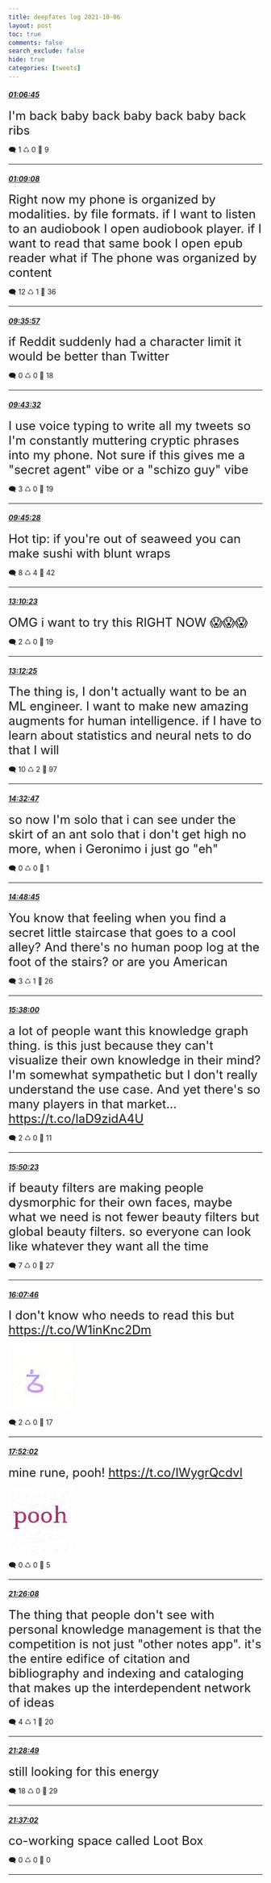```yaml
---
title: deepfates log 2021-10-06
layout: post
toc: true
comments: false
search_exclude: false
hide: true
categories: [tweets]
---
```



#### <a href = "https://twitter.com/deepfates/status/1445646695455334401">*01:06:45*</a>

<font size="5">I'm back baby  back baby back baby back ribs</font>



🗨️ 1 ♺ 0 🤍  9   

---
    
#### <a href = "https://twitter.com/deepfates/status/1445647295693746178">*01:09:08*</a>

<font size="5">Right now my phone is organized by modalities. by file formats. if I want to listen to an audiobook I open audiobook player. if I want to read that same book I open epub reader  what if The phone was organized by content</font>



🗨️ 12 ♺ 1 🤍  36   

---
    
#### <a href = "https://twitter.com/deepfates/status/1445774837981405195">*09:35:57*</a>

<font size="5">if Reddit suddenly had a character limit it would be better than Twitter</font>



🗨️ 0 ♺ 0 🤍  18   

---
    
#### <a href = "https://twitter.com/deepfates/status/1445776749606834180">*09:43:32*</a>

<font size="5">I use voice typing to write all my tweets so I'm constantly muttering cryptic phrases into my phone. Not sure if this gives me a "secret agent" vibe or a "schizo guy" vibe</font>



🗨️ 3 ♺ 0 🤍  19   

---
    
#### <a href = "https://twitter.com/deepfates/status/1445777232777998352">*09:45:28*</a>

<font size="5">Hot tip: if you're out of seaweed you can make sushi with blunt wraps</font>



🗨️ 8 ♺ 4 🤍  42   

---
    
#### <a href = "https://twitter.com/deepfates/status/1445828804069543936">*13:10:23*</a>

<font size="5">OMG i want to try this RIGHT NOW  😱😱😱</font>



🗨️ 2 ♺ 0 🤍  19   

---
    
#### <a href = "https://twitter.com/deepfates/status/1445829314193199106">*13:12:25*</a>

<font size="5">The thing is, I don't actually want to be an ML engineer. I want to make new amazing augments for human intelligence. if I have to learn about statistics and neural nets to do that I will</font>



🗨️ 10 ♺ 2 🤍  97   

---
    
#### <a href = "https://twitter.com/deepfates/status/1445849538711851016">*14:32:47*</a>

<font size="5">so now I'm  solo that i can see under the skirt of an ant solo that i don't get high no more, when i Geronimo i just go "eh"</font>



🗨️ 0 ♺ 0 🤍  1   

---
    
#### <a href = "https://twitter.com/deepfates/status/1445853559434539015">*14:48:45*</a>

<font size="5">You know that feeling when you find a secret little staircase that goes to a cool alley?   And there's no human poop log at the foot of the stairs?   or are you American</font>



🗨️ 3 ♺ 1 🤍  26   

---
    
#### <a href = "https://twitter.com/deepfates/status/1445865950754971648">*15:38:00*</a>

<font size="5">a lot of people want this knowledge graph thing. is this just because they can't visualize their own knowledge in their mind?   I'm somewhat sympathetic but I don't really understand the use case. And yet there's so many players in that market...   https://t.co/laD9zidA4U</font>



🗨️ 2 ♺ 0 🤍  11   

---
    
#### <a href = "https://twitter.com/deepfates/status/1445869067550683143">*15:50:23*</a>

<font size="5">if beauty filters are making people dysmorphic for their own faces, maybe what we need is not fewer beauty filters but global beauty filters. so everyone can look like whatever they want all the time</font>



🗨️ 7 ♺ 0 🤍  27   

---
    
#### <a href = "https://twitter.com/deepfates/status/1445873444051058694">*16:07:46*</a>

<font size="5">I don't know who needs to read this but  https://t.co/W1inKnc2Dm</font>

![image from twitter](/images/from_twitter/FBDGGjXXIAA92vV.jpg)


🗨️ 2 ♺ 0 🤍  17   

---
    
#### <a href = "https://twitter.com/deepfates/status/1445899683830845440">*17:52:02*</a>

<font size="5">mine rune, pooh!  https://t.co/IWygrQcdvl</font>

![image from twitter](/images/from_twitter/FBDd7OxXsAcBdn3.jpg)


🗨️ 0 ♺ 0 🤍  5   

---
    
#### <a href = "https://twitter.com/deepfates/status/1445953563243524101">*21:26:08*</a>

<font size="5">The thing that people don't see with personal knowledge management is that the competition is not just "other notes app". it's the entire edifice of citation and bibliography and indexing and cataloging that makes up the interdependent network of ideas</font>



🗨️ 4 ♺ 1 🤍  20   

---
    
#### <a href = "https://twitter.com/deepfates/status/1445954239587622914">*21:28:49*</a>

<font size="5">still looking for this energy</font>



🗨️ 18 ♺ 0 🤍  29   

---
    
#### <a href = "https://twitter.com/deepfates/status/1445956307656134658">*21:37:02*</a>

<font size="5">co-working space called Loot Box</font>



🗨️ 0 ♺ 0 🤍  0   

---
    
            
